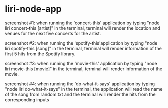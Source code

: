 # liri-node-app

screenshot #1: when running the 'concert-this' application by typing "node liri concert-this [artist]" in the terminal, terminal will render the location and venues for the next five concerts for the artist.  


screenshot #2: when running the 'spotify-this'application by typing "node liri spotify-this [song]" in the terminal, terminal will render information of the first 5 hits from the Spotify library.


screenshot #3: when running the 'movie-this' application by typing "node liri movie-this [movie]" in the terminal, terminal will render information of the movie. 


screenshot #4: when running the 'do-what-it-says' application by typing "node liri do-what-it-says" in the terminal, the application will read the name of the song from random.txt and the terminal will render the hits from the corresponding inputs 